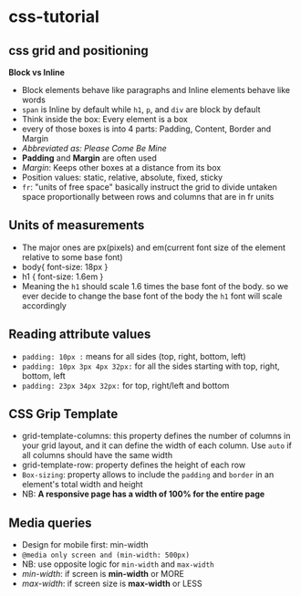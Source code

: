 # css-tutorial
## css grid and positioning 

**Block vs Inline**
- Block elements behave like paragraphs and Inline elements behave like words
- `span` is Inline by default while `h1`, `p`, and `div` are block by default
- Think inside the box: Every element is a box
- every of those boxes is into 4 parts: Padding, Content, Border and Margin
- *Abbreviated as: Please Come Be Mine*
- **Padding** and **Margin** are often used 
- *Margin*: Keeps other boxes at a distance from its box
- Position values: static, relative, absolute, fixed, sticky
-  `fr`: "units of free space" basically instruct the grid to divide untaken
space proportionally between rows and columns that are in fr units

## Units of measurements
- The major ones are px(pixels) and em(current font size of the element relative to some base font)
- body{
    font-size: 18px
}
- h1 {
    font-size: 1.6em
}   
- Meaning the `h1` should scale 1.6 times the base font of the body. so we ever decide to change the base font of the body the `h1` font will scale accordingly

## Reading attribute values
- `padding: 10px :` means for all sides (top, right, bottom, left)
- `padding: 10px 3px 4px 32px:` for all the sides starting with top, right, bottom, left
- `padding: 23px 34px 32px:` for top, right/left and bottom 

## CSS Grip Template 
- grid-template-columns: this property defines the number of columns in your grid layout, and it can define the width of each column. Use `auto` if all columns should have the same width
- grid-template-row: property defines the height of each row 
- `Box-sizing`: property allows to include the `padding` and `border` in an element's total width and height
- NB: **A responsive page has a width of 100% for the entire page**

## Media queries
- Design for mobile first: min-width
- `@media only screen and (min-width: 500px)`
- NB: use opposite logic for `min-width` and `max-width`
- *min-width*: if screen is **min-width** or MORE
- *max-width*: if screen size is **max-width** or LESS